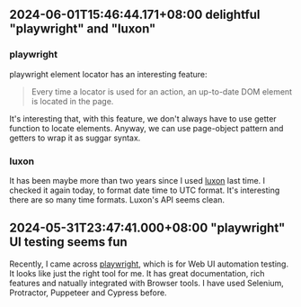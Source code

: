 ## 2024-06-01T15:46:44.171+08:00 delightful "playwright" and "luxon"

### playwright

playwright element locator has an interesting feature:

> Every time a locator is used for an action, an up-to-date DOM element is located in the page.

It's interesting that, with this feature, we don't always have to use getter function to locate elements. Anyway, we can use page-object pattern and getters to wrap it as suggar syntax.

### luxon

It has been maybe more than two years since I used [luxon](https://moment.github.io/luxon) last time. I checked it again today, to format date time to UTC format. It's interesting there are so many time formats. Luxon's API seems clean.

## 2024-05-31T23:47:41.000+08:00 "playwright" UI testing seems fun

Recently, I came across [playwright](https://playwright.dev/), which is for Web UI automation testing. It looks like just the right tool for me. It has great documentation, rich features and natually integrated with Browser tools. I have used Selenium, Protractor, Puppeteer and Cypress before.
